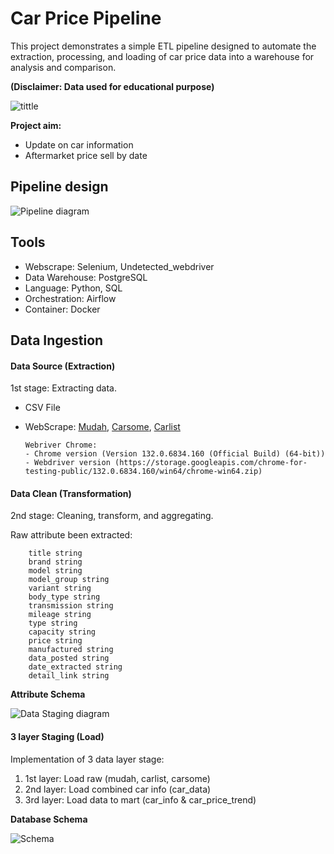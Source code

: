 # Car Price Pipeline

This project demonstrates a simple ETL pipeline designed to automate the extraction, processing, and loading of car price data into a warehouse for analysis and comparison. 

**(Disclaimer: Data used for educational purpose)**

![tittle](https://carsomemy.s3.amazonaws.com/wp/used%20cars%20rs.jpg)

**Project aim:**
- Update on car information
- Aftermarket price sell by date

## Pipeline design 

![Pipeline diagram](./docs/img/pipeline_design.jpg)

## Tools
- Webscrape: Selenium, Undetected_webdriver
- Data Warehouse: PostgreSQL
- Language: Python, SQL
- Orchestration: Airflow
- Container: Docker

## Data Ingestion

#### Data Source (Extraction)

1st stage: Extracting data.

- CSV File
- WebScrape: [Mudah](https://www.mudah.my/), [Carsome](https://www.carsome.my/), [Carlist](https://www.carlist.my/)

    ```
    Webriver Chrome:
    - Chrome version (Version 132.0.6834.160 (Official Build) (64-bit))
    - Webdriver version (https://storage.googleapis.com/chrome-for-testing-public/132.0.6834.160/win64/chrome-win64.zip)
    ```

#### Data Clean (Transformation)

2nd stage: Cleaning, transform, and aggregating.


Raw attribute been extracted:
```
    title string
    brand string
    model string
    model_group string
    variant string
    body_type string
    transmission string
    mileage string
    type string
    capacity string
    price string
    manufactured string
    data_posted string
    date_extracted string
    detail_link string
```

**Attribute Schema**

![Data Staging diagram](docs/img/transformation_flow.jpg)

#### 3 layer Staging (Load)

Implementation of 3 data layer stage:
1. 1st layer: Load raw (mudah, carlist, carsome)
2. 2nd layer: Load combined car info (car_data)
3. 3rd layer: Load data to mart (car_info & car_price_trend)

**Database Schema**

![Schema](docs/img/schema_design.jpg)
